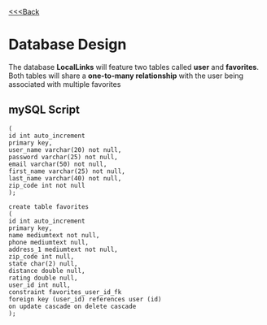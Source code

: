 [<<<Back](../README.md)
# Database Design
The database **LocalLinks** will feature two tables called **user** and **favorites**.  Both tables will share a 
**one-to-many relationship** with the user being associated with multiple favorites
## mySQL Script
```create table user
(
id int auto_increment
primary key,
user_name varchar(20) not null,
password varchar(25) not null,
email varchar(50) not null,
first_name varchar(25) not null,
last_name varchar(40) not null,
zip_code int not null
);

create table favorites
(
id int auto_increment
primary key,
name mediumtext not null,
phone mediumtext null,
address_1 mediumtext not null,
zip_code int null,
state char(2) null,
distance double null,
rating double null,
user_id int null,
constraint favorites_user_id_fk
foreign key (user_id) references user (id)
on update cascade on delete cascade
);

```


